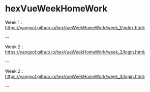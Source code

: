 # hexVueWeekHomeWork

Week 1 :
https://yangyof.github.io/hexVueWeekHomeWork/week_1/index.html;

--

Week 2 :
https://yangyof.github.io/hexVueWeekHomeWork/week_2/login.html;

--

Week 2 :
https://yangyof.github.io/hexVueWeekHomeWork/week_3/login.html;

--

